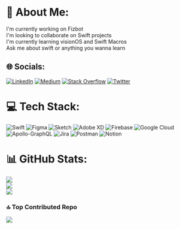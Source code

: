 # 💫 About Me:
I'm currently working on Fizbot<br>I'm looking to collaborate on Swift projects<br>I'm currently learning visionOS and Swift Macros<br>Ask me about swift or anything you wanna learn<br>


## 🌐 Socials:
[![LinkedIn](https://img.shields.io/badge/LinkedIn-%230077B5.svg?logo=linkedin&logoColor=white)](https://linkedin.com/in/alkincakiralar) [![Medium](https://img.shields.io/badge/Medium-12100E?logo=medium&logoColor=white)](https://medium.com/@acakiralar) [![Stack Overflow](https://img.shields.io/badge/-Stackoverflow-FE7A16?logo=stack-overflow&logoColor=white)](https://stackoverflow.com/users/8836579) [![Twitter](https://img.shields.io/badge/Twitter-%231DA1F2.svg?logo=Twitter&logoColor=white)](https://twitter.com/acakiralar) 

# 💻 Tech Stack:
![Swift](https://img.shields.io/badge/swift-F54A2A?style=for-the-badge&logo=swift&logoColor=white) 	![Figma](https://img.shields.io/badge/figma-%23F24E1E.svg?style=for-the-badge&logo=figma&logoColor=white) ![Sketch](https://img.shields.io/badge/Sketch-FFB387?style=for-the-badge&logo=sketch&logoColor=black) ![Adobe XD](https://img.shields.io/badge/Adobe%20XD-470137?style=for-the-badge&logo=Adobe%20XD&logoColor=#FF61F6) ![Firebase](https://img.shields.io/badge/firebase-%23039BE5.svg?style=for-the-badge&logo=firebase) ![Google Cloud](https://img.shields.io/badge/Google%20Cloud-%234285F4.svg?style=for-the-badge&logo=google-cloud&logoColor=white) ![Apollo-GraphQL](https://img.shields.io/badge/-ApolloGraphQL-311C87?style=for-the-badge&logo=apollo-graphql) ![Jira](https://img.shields.io/badge/jira-%230A0FFF.svg?style=for-the-badge&logo=jira&logoColor=white) ![Postman](https://img.shields.io/badge/Postman-FF6C37?style=for-the-badge&logo=postman&logoColor=white) ![Notion](https://img.shields.io/badge/Notion-%23000000.svg?style=for-the-badge&logo=notion&logoColor=white)
# 📊 GitHub Stats:
![](https://github-readme-stats.vercel.app/api?username=alkincakiralar1996&theme=dark&hide_border=false&include_all_commits=true&count_private=true)<br/>
![](https://github-readme-streak-stats.herokuapp.com/?user=alkincakiralar1996&theme=dark&hide_border=false)<br/>
![](https://github-readme-stats.vercel.app/api/top-langs/?username=alkincakiralar1996&theme=dark&hide_border=false&include_all_commits=true&count_private=true&layout=compact)

### 🔝 Top Contributed Repo
![](https://github-contributor-stats.vercel.app/api?username=alkincakiralar1996&limit=5&theme=dark&combine_all_yearly_contributions=true)

<!-- Proudly created with GPRM ( https://gprm.itsvg.in ) -->
